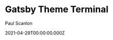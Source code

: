 ---
title: Gatsby Theme Terminal
github: https://github.com/PaulieScanlon/gatsby-theme-terminal
demo: https://gatsbythemeterminal.gatsbyjs.io/
license: null
author: Paul Scanlon
author_link: ''
author_twitter: pauliescanlon
date: 2021-04-29T00:00:00.000Z
ssg:
  - Gatsby
cms: null
css: null
category: null
description: >-
  Gatsby Theme Terminal aims to be a zero component theme. It provides data
  components to aid in the abstraction of presentational and data layers which
  together provide the most flexibility.
draft: true
publish_date: '2020-02-16T05:43:08Z'
update_date: '2021-11-03T19:08:20Z'
github_star: 309
github_fork: 36
---